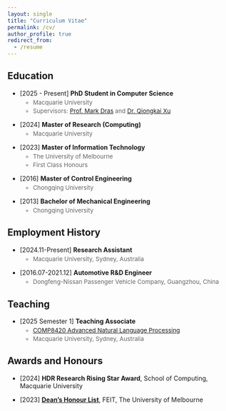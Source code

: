 ```yaml
---
layout: single
title: "Curriculum Vitae"
permalink: /cv/
author_profile: true
redirect_from:
  - /resume
---
```


<style>
.cv-list li {
  margin-bottom: 1em;
  list-style-type: disc;
  margin-left: 0.3em;  
}

.cv-list li ul {
  margin-top: 0.3em;
  margin-left: 0.1em; 
}

.cv-list li ul li {
  margin-bottom: 0.2em;
  list-style-type: circle;
  color: #666;
  font-size: 0.95em;
}

.cv-header {
  font-size: 1.2em;
  margin-bottom: 0.5em;
  color: #333;
}
</style>

## Education

<ul class="cv-list">
  <li>[2025 - Present] <strong>PhD Student in Computer Science</strong>
    <ul>
      <li>Macquarie University</li>
      <li>Supervisors: <a href="https://mark-dras.github.io/">Prof. Mark Dras</a> and <a href="https://xuqiongkai.github.io/">Dr. Qiongkai Xu</a></li>
    </ul>
  </li>
  <li>[2024] <strong>Master of Research (Computing)</strong>
    <ul>
      <li>Macquarie University</li>
    </ul>
  </li>
  <li>[2023] <strong>Master of Information Technology</strong>
    <ul>
      <li>The University of Melbourne</li>
      <li>First Class Honours</li>
    </ul>
  </li>
  <li>[2016] <strong>Master of Control Engineering</strong>
    <ul>
      <li>Chongqing University</li>
    </ul>
  </li>
  <li>[2013] <strong>Bachelor of Mechanical Engineering</strong>
    <ul>
      <li>Chongqing University</li>
    </ul>
  </li>
</ul>

## Employment History

<ul class="cv-list">
  <li>[2024.11-Present] <strong>Research Assistant</strong>
    <ul>
      <li>Macquarie University, Sydney, Australia</li>
    </ul>
  </li>
</ul>

<ul class="cv-list">
  <li>[2016.07-2021.12] <strong>Automotive R&D Engineer</strong>
    <ul>
      <li>Dongfeng-Nissan Passenger Vehicle Company, Guangzhou, China</li>
    </ul>
  </li>
</ul>

## Teaching

<ul class="cv-list">
  <li>[2025 Semester 1] <strong>Teaching Associate</strong>
    <ul>
      <li><a href="https://unitguides.mq.edu.au/unit_offerings/166484/unit_guide">COMP8420 Advanced Natural Language Processing</a></li>
      <li>Macquarie University, Sydney, Australia</li>
    </ul>
  </li>
</ul>

## Awards and Honours

<ul class="cv-list">
  <li>[2024] <strong>HDR Research Rising Star Award</strong>, School of Computing, Macquarie University</li>
</ul>

<ul class="cv-list">
  <li>[2023] <strong><a href="https://eng.unimelb.edu.au/students/scholarships-prizes-and-awards/sap/deans-honours-award#2023">Dean’s Honour List</a></strong>, FEIT, The University of Melbourne</li>
</ul>

<!-- ## Grants

<ul class="cv-list">
  <li>Research Grant, Project Name, $XXX, 2024</li>
</ul> -->